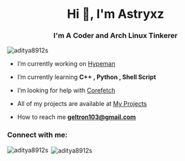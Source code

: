 <h1 align="center">Hi 👋, I'm Astryxz</h1>
<h3 align="center">I'm A Coder and Arch Linux Tinkerer</h3>

<p align="left"> <img src="https://komarev.com/ghpvc/?username=aditya8912s&label=Profile%20views&color=0e75b6&style=flat" alt="aditya8912s" /> </p>

- I’m currently working on [Hypeman](github.com/Aditya8912S/Hypeman)

- I’m currently learning **C++ , Python , Shell Script**

- I’m looking for help with [Corefetch](github.com/Aditya8912S/Corefetch)

- All of my projects are available at [My Projects](https://github.com/Aditya8912S?tab=repositories)

- How to reach me **geltron103@gmail.com**

<h3 align="left">Connect with me:</h3>
<p align="left">
</p>


<p><img align="left" src="https://github-readme-stats.vercel.app/api/top-langs?username=aditya8912s&show_icons=true&locale=en&layout=compact" alt="aditya8912s" /></p>

<p>&nbsp;<img align="center" src="https://github-readme-stats.vercel.app/api?username=aditya8912s&show_icons=true&locale=en" alt="aditya8912s" /></p>

